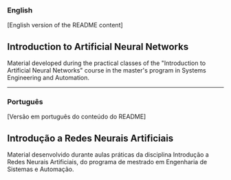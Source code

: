 ### English
[English version of the README content]

## Introduction to Artificial Neural Networks

Material developed during the practical classes of the "Introduction to Artificial Neural Networks" course in the master's program in Systems Engineering and Automation.

------
### Português
[Versão em português do conteúdo do README]

## Introdução a Redes Neurais Artificiais

Material desenvolvido durante aulas práticas da disciplina Introdução a Redes Neurais Artificiais, do programa de mestrado em Engenharia de Sistemas e Automação.
